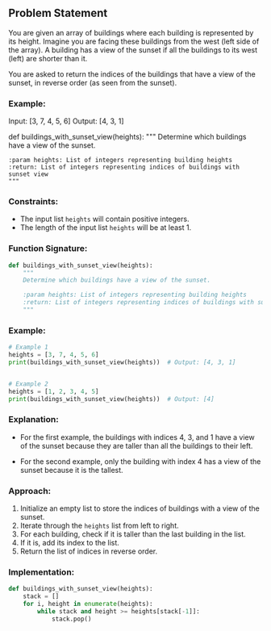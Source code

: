 ## Problem Statement


You are given an array of buildings where each building is represented by its height. Imagine you are facing these buildings from the west (left side of the array). A building has a view of the sunset if all the buildings to its west (left) are shorter than it.

You are asked to return the indices of the buildings that have a view of the sunset, in reverse order (as seen from the sunset).

### Example:

Input: [3, 7, 4, 5, 6]
Output: [4, 3, 1]

def buildings_with_sunset_view(heights):
    """
    Determine which buildings have a view of the sunset.

    :param heights: List of integers representing building heights
    :return: List of integers representing indices of buildings with sunset view
    """

### Constraints:

- The input list `heights` will contain positive integers.
- The length of the input list `heights` will be at least 1.

### Function Signature:

```python
def buildings_with_sunset_view(heights):
    """
    Determine which buildings have a view of the sunset.

    :param heights: List of integers representing building heights
    :return: List of integers representing indices of buildings with sunset view
    """
```

### Example:

```python
# Example 1
heights = [3, 7, 4, 5, 6]
print(buildings_with_sunset_view(heights))  # Output: [4, 3, 1]


# Example 2
heights = [1, 2, 3, 4, 5]
print(buildings_with_sunset_view(heights))  # Output: [4]
```

### Explanation:

- For the first example, the buildings with indices 4, 3, and 1 have a view of the sunset because they are taller than all the buildings to their left.
    
- For the second example, only the building with index 4 has a view of the sunset because it is the tallest.            


### Approach:

1. Initialize an empty list to store the indices of buildings with a view of the sunset.
2. Iterate through the `heights` list from left to right.
3. For each building, check if it is taller than the last building in the list.
4. If it is, add its index to the list.
5. Return the list of indices in reverse order.


### Implementation:

```python
def buildings_with_sunset_view(heights):
    stack = []
    for i, height in enumerate(heights):
        while stack and height >= heights[stack[-1]]:
            stack.pop()
            
        